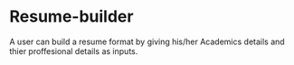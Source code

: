 # Resume-builder
A user can build a resume format by giving his/her Academics details and thier proffesional details as inputs.
